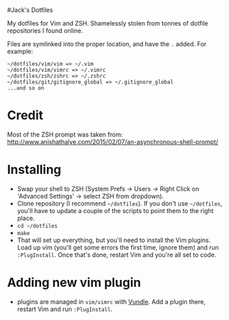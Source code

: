 #Jack's Dotfiles

My dotfiles for Vim and ZSH. Shamelessly stolen from tonnes of dotfile repositories I found online.

Files are symlinked into the proper location, and have the `.` added. For example:

```
~/dotfiles/vim/vim => ~/.vim
~/dotfiles/vim/vimrc => ~/.vimrc
~/dotfiles/zsh/zshrc => ~/.zshrc
~/dotfiles/git/gitignore_global => ~/.gitignore_global
...and so on
```
# Credit

Most of the ZSH prompt was taken from: http://www.anishathalye.com/2015/02/07/an-asynchronous-shell-prompt/

# Installing

- Swap your shell to ZSH (System Prefs -> Users -> Right Click on 'Advanced Settings' -> select ZSH from dropdown).
- Clone repository (I recommend `~/dotfiles`). If you don't use `~/dotfiles`, you'll have to update a couple of the scripts to point them to the right place.
- `cd ~/dotfiles`
- `make`
- That will set up everything, but you'll need to install the Vim plugins. Load up vim (you'll get some errors the first time, ignore them) and run `:PlugInstall`. Once that's done, restart Vim and you're all set to code.

# Adding new vim plugin
- plugins are managed in `vim/vimrc` with [Vundle](https://github.com/gmarik/vundle). Add a plugin there, restart Vim and run `:PlugInstall`.
